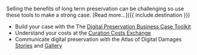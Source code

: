Selling the benefits of long term preservation can be challenging so use these tools to make a strong case. [Read more...]({{ include.destination }})

* Build your case with the The [Digital Preservation Business Case Toolkit](http://wiki.dpconline.org/index.php?title=Digital_Preservation_Business_Case_Toolkit)
* Understand your costs at the [Curation Costs Exchange](http://www.curationexchange.org/)
* Communicate digital preservation with the Atlas of Digital Damages [Stories](http://www.atlasofdigitaldamages.info/) and [Gallery](http://www.flickr.com/groups/2121762@N23/)
